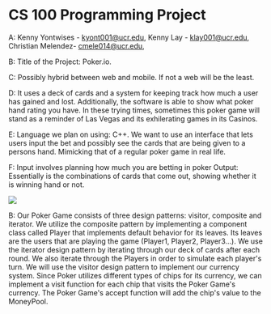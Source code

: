 # CS 100 Programming Project

A:
  Kenny Yontwises - kyont001@ucr.edu, 
  Kenny Lay - klay001@ucr.edu, 
  Christian Melendez- cmele014@ucr.edu, 
  
B: 
  Title of the Project: Poker.io.
  
C:
  Possibly hybrid between web and mobile. If not a web will be the least.
  
D:
  It uses a deck of cards and a system for keeping track how much a user has gained and lost. Additionally, the software is able to show what poker hand rating you have. In these trying times, sometimes this poker game will stand as a reminder of Las Vegas and its exhilerating games in its Casinos.

E:
  Language we plan on using: C++. We want to use an interface that lets users input the bet and possibly see the cards that are being given to a persons hand. Mimicking that of a regular poker game in real life. 

F:
  Input involves planning how much you are betting in poker
  Output: Essentially is the combinations of cards that come out, showing whether it is winning hand or not. 


![](https://github.com/cs100/final-project-kennysquared-christian/blob/master/Images/Poker.io%20(1).png)

B: 
Our Poker Game consists of three design patterns: visitor, composite and iterator. We utilize the composite pattern by implementing a component class called Player that implements default behavior for its leaves. Its leaves are the users that are playing the game (Player1, Player2, Player3...). We use the iterator design pattern by iterating through our deck of cards after each round. We also iterate through the Players in order to simulate each player's turn. We will use the visitor design pattern to implement our currency system. Since Poker utilizes different types of chips for its currency, we can implement a visit function for each chip that visits the Poker Game's currency. The Poker Game's accept function will add the chip's value to the MoneyPool. 

